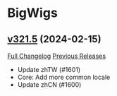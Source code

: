 # BigWigs

## [v321.5](https://github.com/BigWigsMods/BigWigs/tree/v321.5) (2024-02-15)
[Full Changelog](https://github.com/BigWigsMods/BigWigs/compare/v321.4...v321.5) [Previous Releases](https://github.com/BigWigsMods/BigWigs/releases)

- Update zhTW (#1601)  
- Core: Add more common locale  
- Update zhCN (#1600)  
